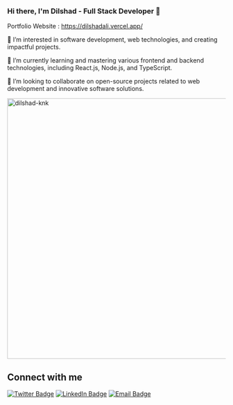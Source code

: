 ### Hi there, I'm Dilshad - Full Stack Developer 👋 

Portfolio Website : https://dilshadali.vercel.app/



👀 I’m interested in software development, web technologies, and creating impactful projects.

🌱 I’m currently learning and mastering various frontend and backend technologies, including React.js, Node.js, and TypeScript.

💼 I’m looking to collaborate on open-source projects related to web development and innovative software solutions.

<p><img align="center" src="https://github-readme-stats.vercel.app/api/top-langs?username=dilshad-knk&show_icons=true&locale=en&layout=compact" alt="dilshad-knk" height=600 /></p>

## Connect with me

[![Twitter Badge](https://img.shields.io/badge/Twitter-blue?logo=twitter&logoColor=white)](https://twitter.com/_dilshadali)
[![LinkedIn Badge](https://img.shields.io/badge/LinkedIn-blue?logo=linkedin&logoColor=white)](https://linkedin.com/in/dilshad-knk)
[![Email Badge](https://img.shields.io/badge/Email-blue?logo=gmail&logoColor=white)](mailto:dilshadali.knk@gmail.com)










<!---
dilshad-knk/dilshad-knk is a ✨ special ✨ repository because its `README.md` (this file) appears on your GitHub profile.
You can click the Preview link to see how it looks!
--->
